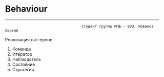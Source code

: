 # Behaviour
***
                                       Студент группы МПБ - 803. Новиков Сергей
                                       
Реализация паттернов
1) Команда
2) Итератор
3) Наблюдатель
4) Состояние
5) Стратегия
